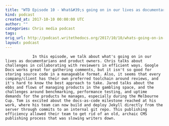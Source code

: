 ```yaml
---
title: "WTD Episode 10 - What&#39;s going on in our lives as documentarians and product owners"
kind: podcast
created_at: 2017-10-10 00:00:00 UTC
author: ""
categories: Chris media podcast
tags: 
orig_url: http://podcast.writethedocs.org/2017/10/10/whats-going-on-in-our-lives/
layout: podcast
---
```


                In this episode, we talk about what's going on in our lives as documentarians and product owners. Chris talks about challenges in collaborating with reviewers in efficient ways. Google Docs works great for gathering comments, but it isn't so good for storing source code in a manageable format. Also, it seems that every company/client has their own preferred toolchain around reviews, and it's hard to know the best approach to take. Jared talks about the ebbs and flows of managing products in the gambling space, and the challenges around benchmarking, performance testing, and uptime demands for the products he manages, especially during the Melbourne Cup. Tom is excited about the docs-as-code milestone reached at his work, where his team can now build and deploy Jekyll directly from the server through commits to an internal git repo. This publishing efficiency allowed their team to get rid of an old, archaic CMS publishing process that was slowing writers down.
            